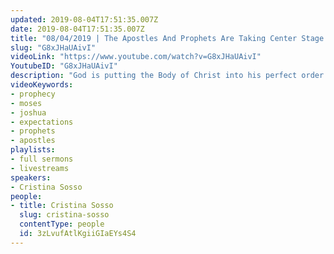 ```yaml
---
updated: 2019-08-04T17:51:35.007Z
date: 2019-08-04T17:51:35.007Z
title: "08/04/2019 | The Apostles And Prophets Are Taking Center Stage (Pastor Cris Sosso)"
slug: "G8xJHaUAivI"
videoLink: "https://www.youtube.com/watch?v=G8xJHaUAivI"
YoutubeID: "G8xJHaUAivI"
description: "God is putting the Body of Christ into his perfect order. Self appoint ministers and man appointed ministers are being replaced by people who are appointed by God himself. This sermon was delivered by Pastor Cristina Sosso at Freedom Fellowship Church International on August 04, 2019."
videoKeywords:
- prophecy
- moses
- joshua
- expectations
- prophets
- apostles
playlists:
- full sermons
- livestreams
speakers:
- Cristina Sosso
people:
- title: Cristina Sosso
  slug: cristina-sosso
  contentType: people
  id: 3zLvufAtlKgiiGIaEYs4S4
---
```

